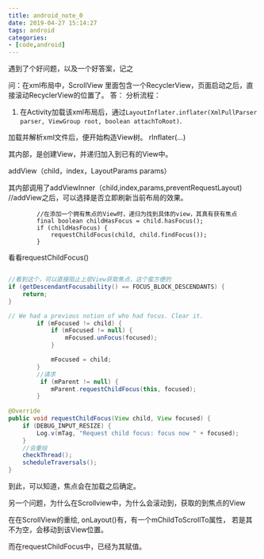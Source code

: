 ```yaml
---
title: android_note_0
date: 2019-04-27 15:14:27
tags: android
categories: 
- [code,android]
---
```


遇到了个好问题，以及一个好答案，记之

问：在xml布局中，ScrollView 里面包含一个RecyclerView，页面启动之后，直接滚动RecyclerView的位置了。
答：
分析流程：
1. 在Activity加载该xml布局后，通过`LayoutInflater.inflater(XmlPullParser parser, ViewGroup root, boolean attachToRoot)`.


加载并解析xml文件后，便开始构造View树。 rInflater(...)

其内部，是创建View，并递归加入到已有的View中。

addView（child，index，LayoutParams params）

其内部调用了addViewInner（child,index,params,preventRequestLayout) //addView之后，可以选择是否立即刷新当前布局的效果。

```
        //在添加一个拥有焦点的View时，递归为找到具体的view，其真有获有焦点
        final boolean childHasFocus = child.hasFocus();
        if (childHasFocus) {
            requestChildFocus(child, child.findFocus());
        }
```
 

看看requestChildFocus()
```java

//看到这个，可以直接阻止上层View获取焦点，这个蛮方便的
if (getDescendantFocusability() == FOCUS_BLOCK_DESCENDANTS) {
    return;
}

// We had a previous notion of who had focus. Clear it.
        if (mFocused != child) {
            if (mFocused != null) {
                mFocused.unFocus(focused);
            }

            mFocused = child;
        }      
        //请求
         if (mParent != null) {
            mParent.requestChildFocus(this, focused);
        }
        
@Override
public void requestChildFocus(View child, View focused) {
    if (DEBUG_INPUT_RESIZE) {
        Log.v(mTag, "Request child focus: focus now " + focused);
    }
    //会重绘
    checkThread();
    scheduleTraversals();
}

```
到此，可以知道，焦点会在加载之后确定。

另一个问题，为什么在Scrollview中，为什么会滚动到，获取的到焦点的View

在在ScrollView的重绘, onLayout()有，有一个mChildToScrollTo属性，
若是其不为空，会移动到该View位置。

而在requestChildFocus中，已经为其赋值。